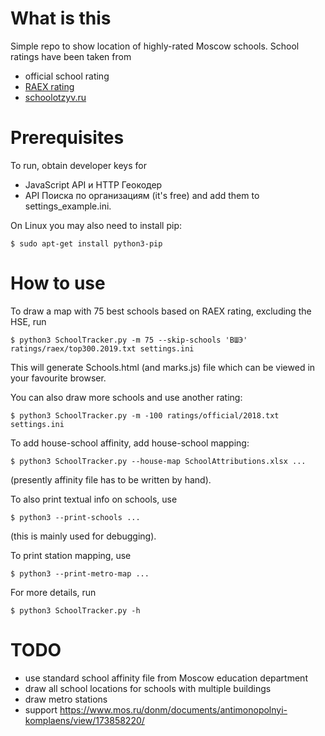 # What is this

Simple repo to show location of highly-rated Moscow schools.
School ratings have been taken from
* official school rating
* [RAEX rating](https://raex-a.ru/releases/2020/21April)
* [schoolotzyv.ru](https://schoolotzyv.ru/)

# Prerequisites

To run, obtain developer keys for
* JavaScript API и HTTP Геокодер
* API Поиска по организациям
(it's free) and add them to settings\_example.ini.

On Linux you may also need to install pip:
```
$ sudo apt-get install python3-pip
```

# How to use

To draw a map with 75 best schools based on RAEX rating, excluding the HSE, run
```
$ python3 SchoolTracker.py -m 75 --skip-schools 'ВШЭ' ratings/raex/top300.2019.txt settings.ini
```
This will generate Schools.html (and marks.js) file which can be viewed in your favourite browser.

You can also draw more schools and use another rating:
```
$ python3 SchoolTracker.py -m -100 ratings/official/2018.txt settings.ini
```

To add house-school affinity, add house-school mapping:
```
$ python3 SchoolTracker.py --house-map SchoolAttributions.xlsx ...
```
(presently affinity file has to be written by hand).

To also print textual info on schools, use
```
$ python3 --print-schools ...
```
(this is mainly used for debugging).

To print station mapping, use
```
$ python3 --print-metro-map ...
```

For more details, run
```
$ python3 SchoolTracker.py -h
```

# TODO

* use standard school affinity file from Moscow education department
* draw all school locations for schools with multiple buildings
* draw metro stations
* support https://www.mos.ru/donm/documents/antimonopolnyi-komplaens/view/173858220/
